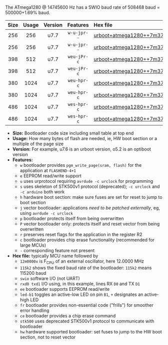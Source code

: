 The ATmega1280 @ 14745600 Hz has a SWIO baud rate of 508468 baud = 500000+1.69% baud.

|Size|Usage|Version|Features|Hex file|
|:-:|:-:|:-:|:-:|:--|
|256|256|u7.7|`w-u-jpr--`|[urboot+atmega1280++7m3728x++250k0_swio_rxd2_txd3_led+b7.hex](https://raw.githubusercontent.com/stefanrueger/urboot.hex/main/cores/megacore/atmega1280/external_oscillator/fcpu++7m3728_Hz/br++250k0_bps/urboot+atmega1280++7m3728x++250k0_swio_rxd2_txd3_led+b7.hex)|
|256|256|u7.7|`w-u-jpr--`|[urboot+atmega1280++7m3728x++250k0_swio_rxe0_txe1_led+b7.hex](https://raw.githubusercontent.com/stefanrueger/urboot.hex/main/cores/megacore/atmega1280/external_oscillator/fcpu++7m3728_Hz/br++250k0_bps/urboot+atmega1280++7m3728x++250k0_swio_rxe0_txe1_led+b7.hex)|
|398|512|u7.7|`weu-jPr-c`|[urboot+atmega1280++7m3728x++250k0_swio_rxd2_txd3_ee_led+b7_fr_ce.hex](https://raw.githubusercontent.com/stefanrueger/urboot.hex/main/cores/megacore/atmega1280/external_oscillator/fcpu++7m3728_Hz/br++250k0_bps/urboot+atmega1280++7m3728x++250k0_swio_rxd2_txd3_ee_led+b7_fr_ce.hex)|
|398|512|u7.7|`weu-jPr-c`|[urboot+atmega1280++7m3728x++250k0_swio_rxe0_txe1_ee_led+b7_fr_ce.hex](https://raw.githubusercontent.com/stefanrueger/urboot.hex/main/cores/megacore/atmega1280/external_oscillator/fcpu++7m3728_Hz/br++250k0_bps/urboot+atmega1280++7m3728x++250k0_swio_rxe0_txe1_ee_led+b7_fr_ce.hex)|
|380|1024|u7.7|`weu-hpr-c`|[urboot+atmega1280++7m3728x++250k0_swio_rxd2_txd3_ee_led+b7_fr_ce_hw.hex](https://raw.githubusercontent.com/stefanrueger/urboot.hex/main/cores/megacore/atmega1280/external_oscillator/fcpu++7m3728_Hz/br++250k0_bps/urboot+atmega1280++7m3728x++250k0_swio_rxd2_txd3_ee_led+b7_fr_ce_hw.hex)|
|380|1024|u7.7|`weu-hpr-c`|[urboot+atmega1280++7m3728x++250k0_swio_rxe0_txe1_ee_led+b7_fr_ce_hw.hex](https://raw.githubusercontent.com/stefanrueger/urboot.hex/main/cores/megacore/atmega1280/external_oscillator/fcpu++7m3728_Hz/br++250k0_bps/urboot+atmega1280++7m3728x++250k0_swio_rxe0_txe1_ee_led+b7_fr_ce_hw.hex)|
|486|1024|u7.7|`wes-hpr-c`|[urboot+atmega1280++7m3728x++250k0_swio_rxd2_txd3_ee_led+b7_fr_ce_stk500_hw.hex](https://raw.githubusercontent.com/stefanrueger/urboot.hex/main/cores/megacore/atmega1280/external_oscillator/fcpu++7m3728_Hz/br++250k0_bps/urboot+atmega1280++7m3728x++250k0_swio_rxd2_txd3_ee_led+b7_fr_ce_stk500_hw.hex)|
|486|1024|u7.7|`wes-hpr-c`|[urboot+atmega1280++7m3728x++250k0_swio_rxe0_txe1_ee_led+b7_fr_ce_stk500_hw.hex](https://raw.githubusercontent.com/stefanrueger/urboot.hex/main/cores/megacore/atmega1280/external_oscillator/fcpu++7m3728_Hz/br++250k0_bps/urboot+atmega1280++7m3728x++250k0_swio_rxe0_txe1_ee_led+b7_fr_ce_stk500_hw.hex)|

- **Size:** Bootloader code size including small table at top end
- **Usage:** How many bytes of flash are needed, ie, HW boot section or a multiple of the page size
- **Version:** For example, u7.6 is an urboot version, o5.2 is an optiboot version
- **Features:**
  + `w` bootloader provides `pgm_write_page(sram, flash)` for the application at `FLASHEND-4+1`
  + `e` EEPROM read/write support
  + `u` uses urprotocol requiring `avrdude -c urclock` for programming
  + `s` uses skeleton of STK500v1 protocol (deprecated); `-c urclock` and `-c arduino` both work
  + `h` hardware boot section: make sure fuses are set for reset to jump to boot section
  + `j` vector bootloader: applications *need to be patched externally*, eg, using `avrdude -c urclock`
  + `p` bootloader protects itself from being overwritten
  + `P` vector bootloader only: protects itself and reset vector from being overwritten
  + `r` preserves reset flags for the application in the register R2
  + `c` bootloader provides chip erase functionality (recommended for large MCUs)
  + `-` corresponding feature not present
- **Hex file:** typically MCU name followed by
  + `12m0000x` is F<sub>CPU</sub> of an external oscillator, here 12.0000 MHz
  + `115k2` shows the fixed baud rate of the bootloader: `115k2` means 115200 baud
  + `swio` software I/O (not UART)
  + `rxd0 txd1` I/O using, in this example, lines RX `D0` and TX `D1`
  + `ee` bootloader supports EEPROM read/write
  + `led-b1` toggles an active-low LED on pin `B1`, `+` designates an active-high LED
  + `fr` bootloader provides non-essential code ("frills") for smoother error handling
  + `ce` bootloader provides a chip erase command
  + `stk500` uses deprecated STK500v1 protocol to communicate with bootloader
  + `hw` hardware supported bootloader: set fuses to jump to the HW boot section, not to reset vector
